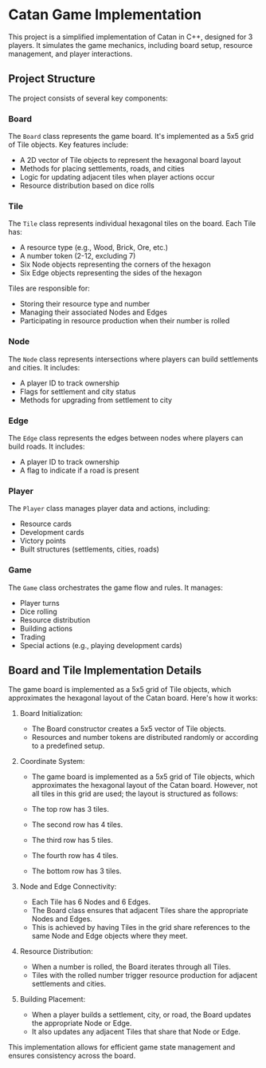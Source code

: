 # Catan Game Implementation
This project is a simplified implementation of Catan in C++, designed for 3 players. It simulates the game mechanics, including board setup, resource management, and player interactions.

## Project Structure

The project consists of several key components:

### Board
The `Board` class represents the game board. It's implemented as a 5x5 grid of Tile objects. Key features include:
- A 2D vector of Tile objects to represent the hexagonal board layout
- Methods for placing settlements, roads, and cities
- Logic for updating adjacent tiles when player actions occur
- Resource distribution based on dice rolls

### Tile
The `Tile` class represents individual hexagonal tiles on the board. Each Tile has:
- A resource type (e.g., Wood, Brick, Ore, etc.)
- A number token (2-12, excluding 7)
- Six Node objects representing the corners of the hexagon
- Six Edge objects representing the sides of the hexagon

Tiles are responsible for:
- Storing their resource type and number
- Managing their associated Nodes and Edges
- Participating in resource production when their number is rolled

### Node
The `Node` class represents intersections where players can build settlements and cities. It includes:
- A player ID to track ownership
- Flags for settlement and city status
- Methods for upgrading from settlement to city

### Edge
The `Edge` class represents the edges between nodes where players can build roads. It includes:
- A player ID to track ownership
- A flag to indicate if a road is present

### Player
The `Player` class manages player data and actions, including:
- Resource cards
- Development cards
- Victory points
- Built structures (settlements, cities, roads)

### Game
The `Game` class orchestrates the game flow and rules. It manages:
- Player turns
- Dice rolling
- Resource distribution
- Building actions
- Trading
- Special actions (e.g., playing development cards)

## Board and Tile Implementation Details

The game board is implemented as a 5x5 grid of Tile objects, which approximates the hexagonal layout of the Catan board. Here's how it works:

1. Board Initialization:
   - The Board constructor creates a 5x5 vector of Tile objects.
   - Resources and number tokens are distributed randomly or according to a predefined setup.

2. Coordinate System:
   - The game board is implemented as a 5x5 grid of Tile objects, which approximates the hexagonal layout of the Catan board. However, not all tiles in this grid are used; the layout is structured as follows:

   - The top row has 3 tiles.
   - The second row has 4 tiles.
   - The third row has 5 tiles.
   - The fourth row has 4 tiles.
   - The bottom row has 3 tiles.
   

3. Node and Edge Connectivity:
   - Each Tile has 6 Nodes and 6 Edges.
   - The Board class ensures that adjacent Tiles share the appropriate Nodes and Edges.
   - This is achieved by having Tiles in the grid share references to the same Node and Edge objects where they meet.

4. Resource Distribution:
   - When a number is rolled, the Board iterates through all Tiles.
   - Tiles with the rolled number trigger resource production for adjacent settlements and cities.

5. Building Placement:
   - When a player builds a settlement, city, or road, the Board updates the appropriate Node or Edge.
   - It also updates any adjacent Tiles that share that Node or Edge.

This implementation allows for efficient game state management and ensures consistency across the board.
